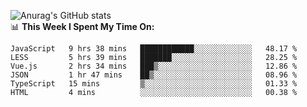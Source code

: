 
![Anurag's GitHub stats](https://github-readme-stats.vercel.app/api?username=supergczh&show_icons=true&theme=radical)
<br />
📊 **This Week I Spent My Time On:**

<!--START_SECTION:waka-->

```text
JavaScript   9 hrs 38 mins   ████████████░░░░░░░░░░░░░   48.17 %
LESS         5 hrs 39 mins   ███████░░░░░░░░░░░░░░░░░░   28.25 %
Vue.js       2 hrs 34 mins   ███▒░░░░░░░░░░░░░░░░░░░░░   12.86 %
JSON         1 hr 47 mins    ██▒░░░░░░░░░░░░░░░░░░░░░░   08.96 %
TypeScript   15 mins         ▒░░░░░░░░░░░░░░░░░░░░░░░░   01.33 %
HTML         4 mins          ░░░░░░░░░░░░░░░░░░░░░░░░░   00.38 %
```

<!--END_SECTION:waka-->
